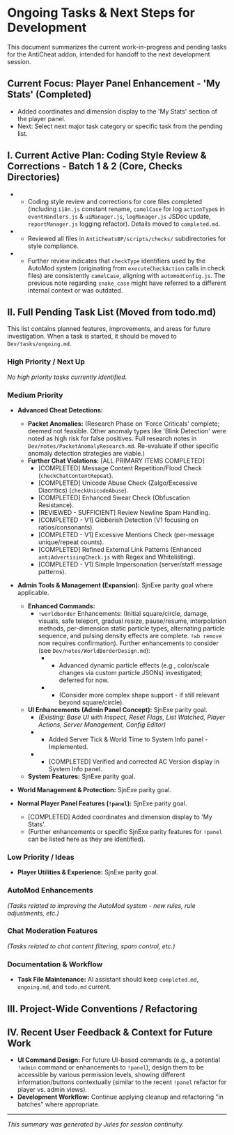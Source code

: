 # Ongoing Tasks & Next Steps for Development

This document summarizes the current work-in-progress and pending tasks for the AntiCheat addon, intended for handoff to the next development session.

## Current Focus: Player Panel Enhancement - 'My Stats' (Completed)
*   Added coordinates and dimension display to the 'My Stats' section of the player panel.
*   Next: Select next major task category or specific task from the pending list.

## I. Current Active Plan: Coding Style Review & Corrections - Batch 1 & 2 (Core, Checks Directories)

*   - Coding style review and corrections for core files completed (including `i18n.js` constant rename, `camelCase` for log `actionType`s in `eventHandlers.js` & `uiManager.js`, `logManager.js` JSDoc update, `reportManager.js` logging refactor). Details moved to `completed.md`.
*   - Reviewed all files in `AntiCheatsBP/scripts/checks/` subdirectories for style compliance.
*   - Further review indicates that `checkType` identifiers used by the AutoMod system (originating from `executeCheckAction` calls in check files) are consistently `camelCase`, aligning with `automodConfig.js`. The previous note regarding `snake_case` might have referred to a different internal context or was outdated.

## II. Full Pending Task List (Moved from todo.md)

This list contains planned features, improvements, and areas for future investigation. When a task is started, it should be moved to `Dev/tasks/ongoing.md`.

### High Priority / Next Up
*No high priority tasks currently identified.*

### Medium Priority

*   **Advanced Cheat Detections:**
    *   **Packet Anomalies:** (Research Phase on 'Force Criticals' complete; deemed not feasible. Other anomaly types like 'Blink Detection' were noted as high risk for false positives. Full research notes in `Dev/notes/PacketAnomalyResearch.md`. Re-evaluate if other specific anomaly detection strategies are viable.)
    *   **Further Chat Violations:** [ALL PRIMARY ITEMS COMPLETED]
        *   [COMPLETED] Message Content Repetition/Flood Check (`checkChatContentRepeat`).
        *   [COMPLETED] Unicode Abuse Check (Zalgo/Excessive Diacritics) (`checkUnicodeAbuse`).
        *   [COMPLETED] Enhanced Swear Check (Obfuscation Resistance).
        *   [REVIEWED - SUFFICIENT] Review Newline Spam Handling.
        *   [COMPLETED - V1] Gibberish Detection (V1 focusing on ratios/consonants).
        *   [COMPLETED - V1] Excessive Mentions Check (per-message unique/repeat counts).
        *   [COMPLETED] Refined External Link Patterns (Enhanced `antiAdvertisingCheck.js` with Regex and Whitelisting).
        *   [COMPLETED - V1] Simple Impersonation (server/staff message patterns).

*   **Admin Tools & Management (Expansion):** SjnExe parity goal where applicable.
    *   **Enhanced Commands:**
        *   `!worldborder` Enhancements: (Initial square/circle, damage, visuals, safe teleport, gradual resize, pause/resume, interpolation methods, per-dimension static particle types, alternating particle sequence, and pulsing density effects are complete. `!wb remove` now requires confirmation). Further enhancements to consider (see `Dev/notes/WorldBorderDesign.md`):
            *   - Advanced dynamic particle effects (e.g., color/scale changes via custom particle JSONs) investigated; deferred for now.
            *   - (Consider more complex shape support - if still relevant beyond square/circle).
    *   **UI Enhancements (Admin Panel Concept):** SjnExe parity goal.
        *   *(Existing: Base UI with Inspect, Reset Flags, List Watched, Player Actions, Server Management, Config Editor)*
        *   - Added Server Tick & World Time to System Info panel - Implemented.
        *   - [COMPLETED] Verified and corrected AC Version display in System Info panel.
    *   **System Features:** SjnExe parity goal.

*   **World Management & Protection:** SjnExe parity goal.

*   **Normal Player Panel Features (`!panel`):** SjnExe parity goal.
    *   [COMPLETED] Added coordinates and dimension display to 'My Stats'.
    *   (Further enhancements or specific SjnExe parity features for `!panel` can be listed here as they are identified).

### Low Priority / Ideas

*   **Player Utilities & Experience:** SjnExe parity goal.

### AutoMod Enhancements
*(Tasks related to improving the AutoMod system - new rules, rule adjustments, etc.)*

### Chat Moderation Features
*(Tasks related to chat content filtering, spam control, etc.)*

### Documentation & Workflow
*   **Task File Maintenance:** AI assistant should keep `completed.md`, `ongoing.md`, and `todo.md` current.

## III. Project-Wide Conventions / Refactoring

## IV. Recent User Feedback & Context for Future Work

*   **UI Command Design:** For future UI-based commands (e.g., a potential `!admin` command or enhancements to `!panel`), design them to be accessible by various permission levels, showing different information/buttons contextually (similar to the recent `!panel` refactor for player vs. admin views).
*   **Development Workflow:** Continue applying cleanup and refactoring "in batches" where appropriate.

---
*This summary was generated by Jules for session continuity.*
